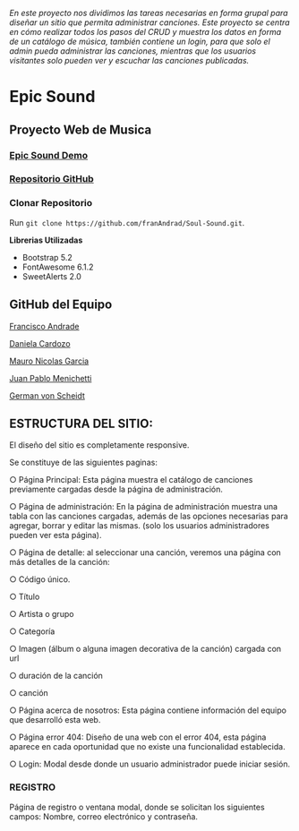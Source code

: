 
*En este proyecto nos dividimos las tareas necesarias en forma grupal para diseñar un sitio que
permita administrar canciones.
Este proyecto se centra en cómo realizar todos los pasos del CRUD y muestra los datos en
forma de un catálogo de música, también contiene un login, para que solo el admin pueda administrar las canciones, mientras que los usuarios visitantes solo pueden ver y escuchar las canciones publicadas.*

# Epic Sound
## Proyecto Web de Musica
### [ Epic Sound Demo](https://soul-sound.netlify.app/index.html)
### [Repositorio GitHub](https://github.com/franAndrad/Soul-Sound/tree/master)

### Clonar Repositorio

Run `git clone https://github.com/franAndrad/Soul-Sound.git`.

**Librerias Utilizadas**
- Bootstrap 5.2
- FontAwesome 6.1.2
- SweetAlerts 2.0



## GitHub del Equipo

[Francisco Andrade](https://github.com/franAndrad)

[Daniela Cardozo](https://github.com/MDanielaCardozo)

[Mauro Nicolas Garcia](https://github.com/Ao-Rubi)

[Juan Pablo Menichetti](https://github.com/JuanMeni)

[German von Scheidt](https://github.com/vonshii)


## ESTRUCTURA DEL SITIO:

El diseño del sitio es completamente responsive.

Se constituye de las siguientes paginas:

○ Página Principal: Esta página muestra el catálogo de canciones previamente cargadas desde la
página de administración.

○ Página de administración: En la página de administración muestra una tabla con las
canciones cargadas, además de las opciones necesarias para agregar, borrar y editar las
mismas. (solo los usuarios administradores pueden ver esta página).

○ Página de detalle: al seleccionar una canción, veremos una página con más detalles de la canción:

○ Código único.

○ Título

○ Artista o grupo

○ Categoría

○ Imagen (álbum o alguna imagen decorativa de la canción) cargada con url

○ duración de la canción

○ canción

○ Página acerca de nosotros: Esta página contiene información del equipo que desarrolló esta
web.

○ Página error 404: Diseño de una web con el error 404, esta página aparece en cada oportunidad que no existe una funcionalidad establecida.

○ Login: Modal desde donde un usuario administrador puede iniciar sesión.


### REGISTRO

Página de registro o ventana modal, donde se solicitan los siguientes campos: Nombre,
correo electrónico y contraseña.
